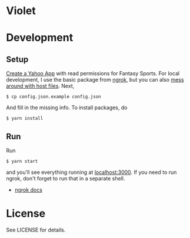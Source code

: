 # Violet

# Development

## Setup

[Create a Yahoo App](https://developer.yahoo.com/apps/create/) with read
permissions for Fantasy Sports. For local development, I use the basic package
from [ngrok](https://ngrok.com/), but you can also [mess around with host
files](https://yahoodevelopers.tumblr.com/post/105969451213/implementing-yahoo-oauth2-authentication).
Next,

    $ cp config.json.example config.json

And fill in the missing info. To install packages, do

    $ yarn install

## Run

Run

    $ yarn start

and you'll see everything running at [localhost:3000](http://localhost:3000/).
If you need to run ngrok, don't forget to run that in a separate shell.

- [ngrok docs](https://ngrok.com/docs#http)

# License

See LICENSE for details.
